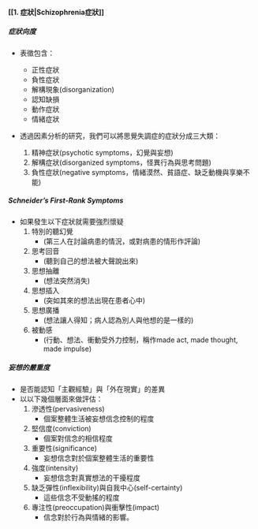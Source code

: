 #### [[1. 症狀|Schizophrenia症狀]]

##### 症狀向度
- 表徵包含：
	- 正性症狀
	- 負性症狀
	- 解構現象(disorganization)
	- 認知缺損
	- 動作症狀
	- 情緒症狀

- 透過因素分析的研究，我們可以將思覺失調症的症狀分成三大類：
	1. 精神症狀(psychotic symptoms，幻覺與妄想)
	2. 解構症狀(disorganized symptoms，怪異行為與思考問題) 
	3. 負性症狀(negative symptoms，情緒漠然、貧語症、缺乏動機與享樂不能)

##### Schneider’s First-Rank Symptoms
- 如果發生以下症狀就需要強烈懷疑
	1. 特別的聽幻覺
		- (第三人在討論病患的情況，或對病患的情形作評論)
	2. 思考回音
		-  (聽到自己的想法被大聲說出來)
	3. 思想抽離
		- (想法突然消失)
	4. 思想插入
		-  (突如其來的想法出現在患者心中)
	5. 思想廣播
		- (想法讓人得知；病人認為別人與他想的是一樣的)
	6. 被動感
		- (行動、想法、衝動受外力控制，稱作made act, made thought, made impulse)

##### 妄想的嚴重度
- 是否能認知「主觀經驗」與「外在現實」的差異
- 以以下幾個層面來做評估：
	1. 滲透性(pervasiveness)
		- 個案整體生活被妄想信念控制的程度
	2. 堅信度(conviction)
		- 個案對信念的相信程度
	3. 重要性(significance)
		- 妄想信念對於個案整體生活的重要性
	4. 強度(intensity)
		- 妄想信念對真實想法的干擾程度
	5. 缺乏彈性(inflexibility)與自我中心(self-certainty)
		- 這些信念不受動搖的程度
	6. 專注性(preoccupation)與衝擊性(impact)
		- 信念對於行為與情緒的影響。